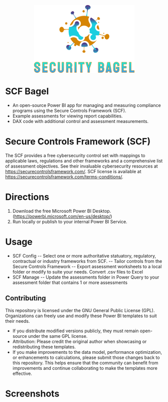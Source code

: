 <p align="center">
  <img src="https://github.com/SecurityBagel/SecurityBagel/blob/main/SecurityBagel.png"/>
</p>

# SCF Bagel
- An open-source Power BI app for managing and measuring compliance programs using the Secure Controls Framework (SCF). 
- Example assessments for viewing report capabilities.
- DAX code with additional control and assessment measurements.

# Secure Controls Framework (SCF) 
The SCF provides a free cybersecurity control set with mappings to applicable laws, regulations and other frameworks and a comprehensive list of assessment objectives.
See their invaluable cybersecurity resources at https://securecontrolsframework.com/. SCF license is available at https://securecontrolsframework.com/terms-conditions/.

# Directions
1. Download the free Microsoft Power BI Desktop. (https://powerbi.microsoft.com/en-us/desktop/)  
2. Run locally or publish to your internal Power BI Service.

# Usage
- SCF Config
-- Select one or more authoritative statuatory, regulatory, contractual or industry frameworks from SCF.
-- Tailor controls from the Secure Controls Framework
-- Export assessment worksheets to a local folder or modify to suite your needs. Convert .csv files to Excel
- SCF Manage
-- Update the assessments folder in Power Query to your assessment folder that contains 1 or more assessments 

## Contributing
This repository is licensed under the GNU General Public License (GPL).
Organizations can freely use and modify these Power BI templates to suit their needs.
- If you distribute modified versions publicly, they must remain open-source under the same GPL license.
- Attribution: Please credit the original author when showcasing or redistributing these templates.
- If you make improvements to the data model, performance optimization, or enhancements to calculations, please submit those changes back to this repository. This helps ensure that the community can benefit from improvements and continue collaborating to make the templates more effective.

# Screenshots
